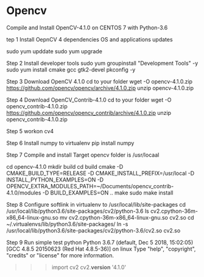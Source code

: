 # Opencv
Compile and Install OpenCV-4.1.0 on CENTOS 7 with Python-3.6

tep 1
Install OepnCV 4 dependencies
OS and applications updates

sudo yum upddate
sudo yum upgrade

Step 2
Install developer tools
sudo yum groupinstall "Development Tools" -y
sudo yum install cmake gcc gtk2-devel pkconfig -y

Step 3
Download OpenCV 4.1.0
cd to your folder
wget -O opencv-4.1.0.zip https://github.com/opencv/opencv/archive/4.1.0.zip
unzip opencv-4.1.0.zip

Step 4
Download OpenCV_Contrib-4.1.0
cd to your folder
wget -O opencv_contrib-4.1.0.zip https://github.com/opencv/opencv_contrib/archive/4.1.0.zip
unzip opencv_contrib-4.1.0.zip

Step 5
workon cv4

Step 6
Install numpy to virtualenv
pip install numpy

Step 7
Compile and install
Target opencv folder is /usr/locaal

cd opencv-4.1.0
mkdir build
cd build
cmake -D CMAKE_BUILD_TYPE=RELEASE -D CMAKE_INSTALL_PREFIX=/usr/local -D INSTALL_PYTHON_EXAMPLES=ON -D OPENCV_EXTRA_MODULES_PATH=~/Documents/opencv_contrib-4.1.0/modules -D BUILD_EXAMPLES=ON ..
make
sudo make install

Step 8
Configure softlink in virtualenv to /usr/local/lib/site-packages
cd /usr/local/lib/python3.6/site-packages/cv2/python-3.6
ls 
cv2.cpython-36m-x86_64-linux-gnu.so
mv cv2.cpython-36m-x86_64-linux-gnu.so cv2.so
cd ~/.virtualenvs/lib/python3.6/site-packages/
ln -s /usr/local/lib/python3.6/site-packages/cv2/python-3.6/cv2.so cv2.so

Step 9 
Run simple test
python
Python 3.6.7 (default, Dec  5 2018, 15:02:05) 
[GCC 4.8.5 20150623 (Red Hat 4.8.5-36)] on linux
Type "help", "copyright", "credits" or "license" for more information.
>>> import cv2
>>> cv2.__version__
'4.1.0'
>>> 
